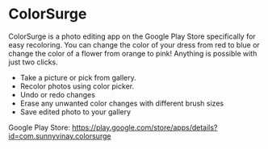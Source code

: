 # ColorSurge
ColorSurge is a photo editing app on the Google Play Store specifically for easy recoloring. You can change the color of your dress from red to blue or change the color of a flower from orange to pink! Anything is possible with just two clicks.

- Take a picture or pick from gallery.
- Recolor photos using color picker.
- Undo or redo changes
- Erase any unwanted color changes with different brush sizes
- Save edited photo to your gallery

Google Play Store: https://play.google.com/store/apps/details?id=com.sunnyvinay.colorsurge
